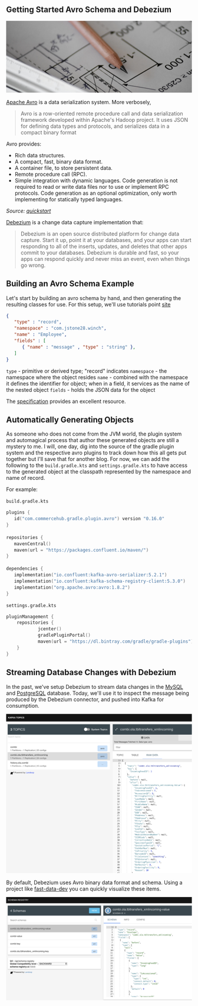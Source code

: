 ## Getting Started Avro Schema and Debezium

![schematics](./../images/avro-schema.png)

[Apache Avro](https://avro.apache.org/) is a data serialization system. More verbosely,

> Avro is a row-oriented remote procedure call and data serialization framework developed within Apache's Hadoop project. It uses JSON for defining data types and protocols, and serializes data in a compact binary format

Avro provides:

* Rich data structures.
* A compact, fast, binary data format.
* A container file, to store persistent data.
* Remote procedure call (RPC).
* Simple integration with dynamic languages. Code generation is not required to read or write data files nor to use or implement RPC protocols. Code generation as an optional optimization, only worth implementing for statically typed languages.

*Source: [quickstart](https://github.com/phunt/avro-rpc-quickstart#whats-apache-avro)*

[Debezium](https://debezium.io/) is a change data capture implementation that:

> Debezium is an open source distributed platform for change data capture. Start it up, point it at your databases, and your apps can start responding to all of the inserts, updates, and deletes that other apps commit to your databases. Debezium is durable and fast, so your apps can respond quickly and never miss an event, even when things go wrong.

## Building an Avro Schema Example

Let's start by building an avro schema by hand, and then generating the resulting classes for use. For this setup, we'll use tutorials point [site](https://www.tutorialspoint.com/avro/avro_schemas.htm)

```json
{
   "type" : "record",
   "namespace" : "com.jstone28.winch",
   "name" : "Employee",
   "fields" : [
      { "name" : "message" , "type" : "string" },
   ]
}
```

`type` - primitive or derived type; "record" indicates
`namespace` - the namespace where the object resides
`name` - combined with the namespace it defines the identifier for object; when in a field, it services as the name of the nested object
`fields` - holds the JSON data for the object

The [specification](https://avro.apache.org/docs/current/spec.html) provides an excellent resource.

## Automatically Generating Objects

As someone who does not come from the JVM world, the plugin system and automagical process that author these generated objects are still a mystery to me. I will, one day, dig into the source of the gradle plugin system and the respective avro plugins to track down how this all gets put together but I'll save that for another blog. For now, we can add the following to the `build.gradle.kts` and `settings.gradle.kts` to have access to the generated object at the classpath represented by the namespace and name of record.

For example:

`build.gradle.kts`

```kotlin
plugins {
   id("com.commercehub.gradle.plugin.avro") version "0.16.0"
}

repositories {
   mavenCentral()
   maven(url = "https://packages.confluent.io/maven/")
}

dependencies {
   implementation("io.confluent:kafka-avro-serializer:5.2.1")
   implementation("io.confluent:kafka-schema-registry-client:5.3.0")
   implementation("org.apache.avro:avro:1.8.2")
}
```

`settings.gradle.kts`

```kotlin
pluginManagement {
    repositories {
            jcenter()
            gradlePluginPortal()
            maven(url = "https://dl.bintray.com/gradle/gradle-plugins")
    }
}
```

## Streaming Database Changes with Debezium

In the past, we've setup Debezium to stream data changes in the [MySQL](./kotlinconsumer.md) and [PostgreSQL](./debezium.md) database. Today, we'll use it to inspect the message being produced by the Debezium connector, and pushed into Kafka for consumption.

![topic view](./../images/topic-ui-avro.png)

By default, Debezium uses Avro binary data format and schema. Using a project like [fast-data-dev](https://github.com/lensesio/fast-data-dev) you can quickly visualize these items.

![schema UI](../images/schema-ui.png)
